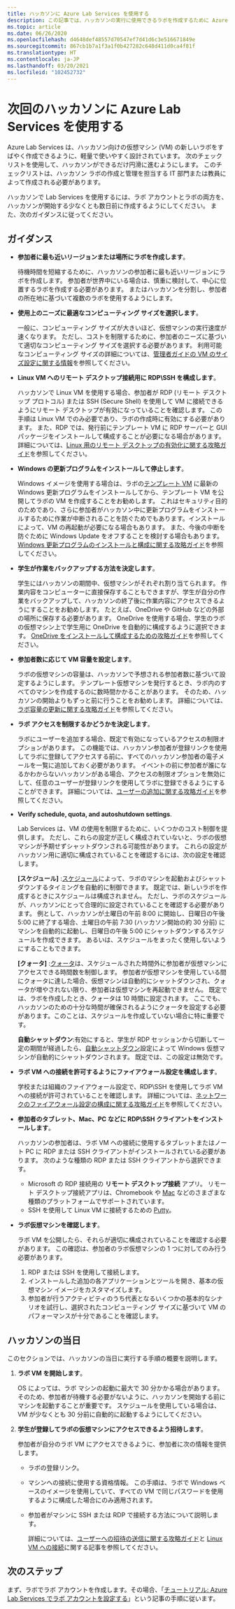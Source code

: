 ```yaml
---
title: ハッカソンに Azure Lab Services を使用する
description: この記事では、ハッカソンの実行に使用できるラボを作成するために Azure Lab Services を使用する方法について説明します。
ms.topic: article
ms.date: 06/26/2020
ms.openlocfilehash: d4648def48557d70547ef7d41d6c3e516671849e
ms.sourcegitcommit: 867cb1b7a1f3a1f0b427282c648d411d0ca4f81f
ms.translationtype: HT
ms.contentlocale: ja-JP
ms.lasthandoff: 03/20/2021
ms.locfileid: "102452732"
---
```

# <a name="use-azure-lab-services-for-your-next-hackathon"></a>次回のハッカソンに Azure Lab Services を使用する
Azure Lab Services は、ハッカソン向けの仮想マシン (VM) の新しいラボをすばやく作成できるように、軽量で使いやすく設計されています。  次のチェックリストを使用して、ハッカソンができるだけ円滑に進むようにします。 このチェックリストは、ハッカソン ラボの作成と管理を担当する IT 部門または教員によって作成される必要があります。 

ハッカソンで Lab Services を使用するには、ラボ アカウントとラボの両方を、ハッカソンが開始する少なくとも数日前に作成するようにしてください。 また、次のガイダンスに従ってください。

## <a name="guidance"></a>ガイダンス

- **参加者に最も近いリージョンまたは場所にラボを作成します**。 

    待機時間を短縮するために、ハッカソンの参加者に最も近いリージョンにラボを作成します。  参加者が世界中にいる場合は、慎重に検討して、中心に位置するラボを作成する必要があります。  またはハッカソンを分割し、参加者の所在地に基づいて複数のラボを使用するようにします。
- **使用上のニーズに最適なコンピューティング サイズを選択します**。

    一般に、コンピューティング サイズが大きいほど、仮想マシンの実行速度が速くなります。 ただし、コストを制限するために、参加者のニーズに基づいて適切なコンピューティング サイズを選択する必要があります。 利用可能なコンピューティング サイズの詳細については、[管理者ガイドの VM のサイズ設定に関する情報](administrator-guide.md#vm-sizing)を参照してください。
- **Linux VM へのリモート デスクトップ接続用に RDP\SSH を構成します**。

    ハッカソンで Linux VM を使用する場合、参加者が RDP (リモート デスクトップ プロトコル) または SSH (Secure Shell) を使用して VM に接続できるようにリモート デスクトップが有効になっていることを確認します。 この手順は Linux VM でのみ必要であり、ラボの作成時に有効にする必要があります。 また、RDP では、発行前にテンプレート VM に RDP サーバーと GUI パッケージをインストールして構成することが必要になる場合があります。  詳細については、[Linux 用のリモート デスクトップの有効化に関する攻略ガイド](how-to-enable-remote-desktop-linux.md)を参照してください。

- **Windows の更新プログラムをインストールして停止します**。 

    Windows イメージを使用する場合は、ラボの[テンプレート VM](how-to-create-manage-template.md) に最新の Windows 更新プログラムをインストールしてから、テンプレート VM を公開してラボの VM を作成することをお勧めします。 これはセキュリティ目的のためであり、さらに参加者がハッカソン中に更新プログラムをインストールするために作業が中断されることを防ぐためでもあります。インストールによって、VM の再起動が必要になる場合もあります。 また、今後の中断を防ぐために Windows Update をオフすることを検討する場合もあります。 [Windows 更新プログラムのインストールと構成に関する攻略ガイド](how-to-prepare-windows-template.md#install-and-configure-updates)を参照してください。
- **学生が作業をバックアップする方法を決定します**。 

    学生にはハッカソンの期間中、仮想マシンがそれぞれ割り当てられます。 作業内容をコンピューターに直接保存することもできますが、学生が自分の作業をバックアップして、ハッカソンの終了後に作業内容にアクセスできるようにすることをお勧めします。 たとえば、OneDrive や GitHub などの外部の場所に保存する必要があります。 OneDrive を使用する場合、学生のラボの仮想マシン上で学生用に OneDrive を自動的に構成するように選択できます。 [OneDrive をインストールして構成するための攻略ガイド](how-to-prepare-windows-template.md#install-and-configure-onedrive)を参照してください。
- **参加者数に応じて VM 容量を設定します**。 

    ラボの仮想マシンの容量は、ハッカソンで予想される参加者数に基づいて設定するようにします。 テンプレート仮想マシンを発行するとき、ラボ内のすべてのマシンを作成するのに数時間かかることがあります。 そのため、ハッカソンの開始よりもずっと前に行うことをお勧めします。 詳細については、[ラボ容量の更新に関する攻略ガイド](how-to-set-virtual-machine-passwords.md#update-the-lab-capacity)を参照してください。

- **ラボ アクセスを制限するかどうかを決定します**。 

    ラボにユーザーを追加する場合、既定で有効になっているアクセスの制限オプションがあります。 この機能では、ハッカソン参加者が登録リンクを使用してラボに登録してアクセスする前に、すべてのハッカソン参加者の電子メールを一覧に追加しておく必要があります。 イベントの前に参加者が誰になるかわからないハッカソンがある場合、アクセスの制限オプションを無効にして、任意のユーザーが登録リンクを使用してラボに登録できるようにすることができます。 詳細については、[ユーザーの追加に関する攻略ガイド](how-to-configure-student-usage.md)を参照してください。

- **Verify schedule, quota, and autoshutdown settings**. 

    Lab Services は、VM の使用を制限するために、いくつかのコスト制御を提供します。 ただし、これらの設定が正しく構成されていないと、ラボの仮想マシンが予期せずシャットダウンされる可能性があります。 これらの設定がハッカソン用に適切に構成されていることを確認するには、次の設定を確認します。

    **[スケジュール]** :[スケジュール](how-to-create-schedules.md)によって、ラボのマシンを起動およびシャットダウンするタイミングを自動的に制御できます。 既定では、新しいラボを作成するときにスケジュールは構成されません。 ただし、ラボのスケジュールが、ハッカソンにとって合理的に設定されていることを確認する必要があります。  例として、ハッカソンが土曜日の午前 8:00 に開始し、日曜日の午後 5:00 に終了する場合、土曜日の午前 7:30 (ハッカソン開始の約 30 分前) に マシンを自動的に起動し、日曜日の午後 5:00 にシャットダウンするスケジュールを作成できます。 あるいは、スケジュールをまったく使用しないようにすることもできます。

    **[クォータ]** :[クォータ](how-to-configure-student-usage.md#set-quotas-for-users)は、スケジュールされた時間外に参加者が仮想マシンにアクセスできる時間数を制御します。 参加者が仮想マシンを使用している間にクォータに達した場合、仮想マシンは自動的にシャットダウンされ、クォータが増やされない限り、参加者は仮想マシンを再起動できません。 既定では、ラボを作成したとき、クォータは 10 時間に設定されます。 ここでも、ハッカソンのための十分な時間が確保されるようにクォータを設定する必要があります。このことは、スケジュールを作成していない場合に特に重要です。

    **自動シャットダウン**:有効にすると、学生が RDP セッションから切断して一定の期間が経過したら、[自動シャットダウン](how-to-enable-shutdown-disconnect.md)設定によって Windows 仮想マシンが自動的にシャットダウンされます。 既定では、この設定は無効です。

- **ラボ VM への接続を許可するようにファイアウォール設定を構成します**。 

    学校または組織のファイアウォール設定で、RDP\SSH を使用してラボ VM への接続が許可されていることを確認します。 詳細については、[ネットワークのファイアウォール設定の構成に関する攻略ガイド](how-to-configure-firewall-settings.md)を参照してください。

- **参加者のタブレット、Mac、PC などに RDP\SSH クライアントをインストールします**。

    ハッカソンの参加者は、ラボ VM への接続に使用するタブレットまたはノート PC に RDP または SSH クライアントがインストールされている必要があります。 次のような種類の RDP または SSH クライアントから選択できます。

    - Microsoft の RDP 接続用の **リモート デスクトップ接続** アプリ。 リモート デスクトップ接続アプリは、Chromebook や [Mac](https://techcommunity.microsoft.com/t5/azure-lab-services/connecting-to-azure-lab-services-environments-on-your-macos/ba-p/1290162) などのさまざまな種類のプラットフォームでサポートされています。
    - SSH を使用して Linux VM に接続するための [Putty](https://techcommunity.microsoft.com/t5/azure-lab-services/connecting-to-azure-lab-services-environments-on-your-macos/ba-p/1290162)。
- **ラボ仮想マシンを確認します**。 

    ラボ VM を公開したら、それらが適切に構成されていることを確認する必要があります。 この確認は、参加者のラボ仮想マシンの 1 つに対してのみ行う必要があります。

    1. RDP または SSH を使用して接続します。
    2. インストールした追加の各アプリケーションとツールを開き、基本の仮想マシン イメージをカスタマイズします。
    3. 参加者が行うアクティビティのうち代表となるいくつかの基本的なシナリオを試行し、選択されたコンピューティング サイズに基づいて VM のパフォーマンスが十分であることを確認します。

## <a name="on-the-day-of-hackathon"></a>ハッカソンの当日
このセクションでは、ハッカソンの当日に実行する手順の概要を説明します。

1. **ラボ VM を開始します**。

    OS によっては、ラボ マシンの起動に最大で 30 分かかる場合があります。 そのため、参加者が待機する必要がないように、ハッカソンを開始する前にマシンを起動することが重要です。 スケジュールを使用している場合は、VM が少なくとも 30 分前に自動的に起動するようにしてください。
2. **学生が登録してラボの仮想マシンにアクセスできるよう招待します**。 

    参加者が自分のラボ VM にアクセスできるように、参加者に次の情報を提供します。 

    - ラボの登録リンク。 
    - マシンへの接続に使用する資格情報。 この手順は、ラボで Windows ベースのイメージを使用していて、すべての VM で同じパスワードを使用するように構成した場合にのみ適用されます。
    - 参加者がマシンに SSH または RDP で接続する方法について説明します。

        詳細については、[ユーザーへの招待の送信に関する攻略ガイド](how-to-configure-student-usage.md#send-invitations-to-users)と [Linux VM への接続](how-to-use-remote-desktop-linux-student.md)に関する記事を参照してください。 

## <a name="next-steps"></a>次のステップ
まず、ラボでラボ アカウントを作成します。その場合、「[チュートリアル: Azure Lab Services でラボ アカウントを設定する](tutorial-setup-lab-account.md)」という記事の手順に従います。
